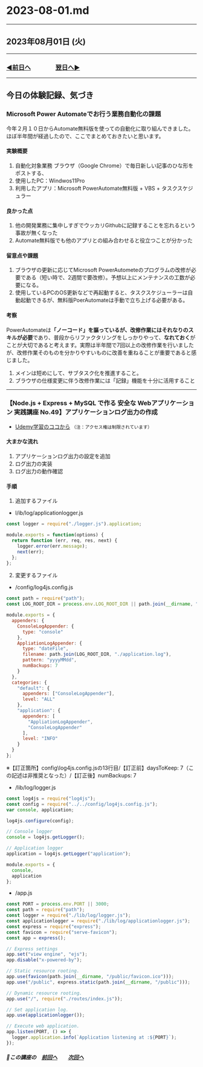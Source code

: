 # 2023-08-01.md

---

## 2023年08月01日 (火)

---

### [◀️前日へ](https://github.com/yuasys/chatty-journal/blob/main/2023/07/2023-07-31.md)&emsp;&emsp;&emsp;&emsp;[翌日へ▶️](https://github.com/yuasys/chatty-journal/blob/main/2023/08/2023-08-02.md)

---

## 今日の体験記録、気づき

### Microsoft Power Automateでお行う業務自動化の課題

今年２月１０日からAutomate無料版を使っての自動化に取り組んできました。ほぼ半年間が経過したので、ここでまとめておきたいと思います。

#### 実験概要

1. 自動化対象業務 ブラウザ（Google Chrome）で毎日新しい記事のひな形をポストする、
2. 使用したPC：Windwos11Pro
3. 利用したアプリ：Microsoft PowerAutomate無料版 + VBS + タスクスケジュラー

#### 良かった点

1. 他の開発業務に集中しすぎでウッカリGithubに記録することを忘れるという事故が無くなった
2. Automate無料版でも他のアプリとの組み合わせると役立つことが分かった

#### 留意点や課題

1. ブラウザの更新に応じてMicrosoft PowerAutometeのプログラムの改修が必要である（短い時で、2週間で要改修）。予想以上にメンテナンスの工数が必要になる。
2. 使用しているPCのOS更新などで再起動すると、タスクスケジューラーは自動起動できるが、無料版PoerAutomateは手動で立ち上げる必要がある。

#### 考察

PowerAutomateは<b>「ノーコード」を謳っているが、改修作業にはそれなりのスキルが必要</b>であり、普段からリファクタリングをしっかりやって、<b>なれておく</b>がことが大切であると考えます。実際は半年間で7回以上の改修作業を行いましたが、改修作業そのものを分かりやすいものに改善を重ねることが重要であると感じました。

1. メインは短めにして、サブタスク化を推進すること。
2. ブラウザの仕様変更に伴う改修作業には「記録」機能を十分に活用すること

---

### 【Node.js + Express + MySQL で作る 安全な Webアプリケーション 実践講座 No.49】アプリケーションログ出力の作成

- [Udemy学習のココから](https://www.udemy.com/course/web-application-with-nodejs-mysql/learn/lecture/27898236#notes)
`（注：アクセス権は制限されています）`

#### 大まかな流れ

1. アプリケーションログ出力の設定を追加
2. ログ出力の実装
3. ログ出力の動作確認

#### 手順

1. 追加するファイル

- <root>l/ib/log/applicationlogger.js

```javascript
const logger = require("./logger.js").application;

module.exports = function(options) {
  return function (err, req, res, next) {
    logger.error(err.message);
    next(err);
  };
};
```

2. 変更するファイル

- <root>/config/log4js.config.js

```javascript
const path = require("path");
const LOG_ROOT_DIR = process.env.LOG_ROOT_DIR || path.join(__dirname, "../logs");

module.exports = {
  appenders: {
    ConsoleLogAppender: {
      type: "console"
    },
    AppliationLogAppender: {
      type: "dateFile",
      filename: path.join(LOG_ROOT_DIR, "./application.log"),
      pattern: "yyyyMMdd",
      numBackups: 7
    }
  },
  categories: {
    "default": {
      appenders: ["ConsoleLogAppender"],
      level: "ALL"
    },
    "application": {
      appenders: [
        "AppliationLogAppender",
        "ConsoleLogAppender"
      ],
      level: "INFO"
    }
  }
};
```
※【訂正箇所】config\log4js.config.jsの13行目/【訂正前】daysToKeep: 7（この記述は非推奨となった）/【訂正後】numBackups: 7

- <root>/lib/log/logger.js

```javascript
const log4js = require("log4js");
const config = require("../../config/log4js.config.js");
var console, application;

log4js.configure(config);

// Console logger
console = log4js.getLogger();

// Application logger
application = log4js.getLogger("application");

module.exports = {
  console,
  application
};
```


- <root>/app.js

```javascript
const PORT = process.env.PORT || 3000;
const path = require("path");
const logger = require("./lib/log/logger.js");
const applicationlogger = require("./lib/log/applicationlogger.js");
const express = require("express");
const favicon = require("serve-favicon");
const app = express();

// Express settings
app.set("view engine", "ejs");
app.disable("x-powered-by");

// Static resource rooting.
app.use(favicon(path.join(__dirname, "/public/favicon.ico")));
app.use("/public", express.static(path.join(__dirname, "/public")));

// Dynamic resource rooting.
app.use("/", require("./routes/index.js"));

// Set application log.
app.use(applicationlogger());

// Execute web application.
app.listen(PORT, () => {
  logger.application.info(`Application listening at :${PORT}`);
});
```

##### 📌この講座の&emsp;[前回へ](https://github.com/yuasys/chatty-journal/blob/main/2023/07/2023-07-31.md#nodejs--express--mysql-%E3%81%A7%E4%BD%9C%E3%82%8B-%E5%AE%89%E5%85%A8%E3%81%AA-web%E3%82%A2%E3%83%97%E3%83%AA%E3%82%B1%E3%83%BC%E3%82%B7%E3%83%A7%E3%83%B3-%E5%AE%9F%E8%B7%B5%E8%AC%9B%E5%BA%A7-no40%E3%83%AD%E3%82%B0%E5%87%BA%E5%8A%9B%E3%81%AE%E5%9F%BA%E7%A4%8E%E7%9F%A5%E8%AD%98)&emsp;&emsp;[次回へ](https://github.com/yuasys/chatty-journal/blob/main/2023/08/2023-08-01.md#nodejs--express--mysql-%E3%81%A7%E4%BD%9C%E3%82%8B-%E5%AE%89%E5%85%A8%E3%81%AA-web%E3%82%A2%E3%83%97%E3%83%AA%E3%82%B1%E3%83%BC%E3%82%B7%E3%83%A7%E3%83%B3-%E5%AE%9F%E8%B7%B5%E8%AC%9B%E5%BA%A7-no49%E3%82%A2%E3%83%97%E3%83%AA%E3%82%B1%E3%83%BC%E3%82%B7%E3%83%A7%E3%83%B3%E3%83%AD%E3%82%B0%E5%87%BA%E5%8A%9B%E3%81%AE%E4%BD%9C%E6%88%90)
